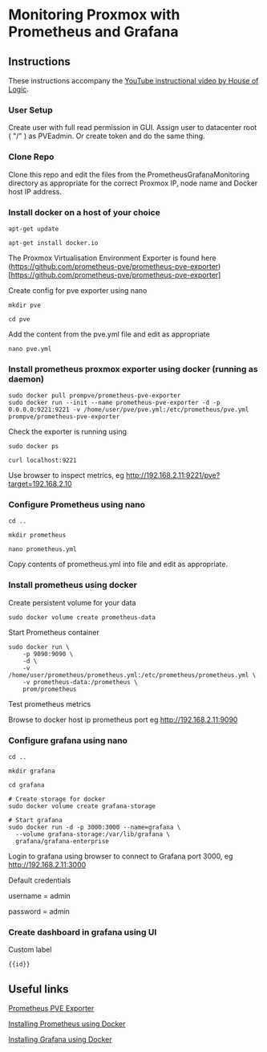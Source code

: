 # Monitoring Proxmox with Prometheus and Grafana

## Instructions
These instructions accompany the [YouTube instructional video by House of Logic](https://youtu.be/CBa0GIDGMP4).

### User Setup
Create user with full read permission in GUI.
 Assign user to datacenter root ( "/" ) as PVEadmin.
Or create token and do the same thing.

### Clone Repo

Clone this repo and edit the files from the PrometheusGrafanaMonitoring directory as appropriate for the correct Proxmox IP, node name and Docker host IP address.

### Install docker on a host of your choice
```
apt-get update

apt-get install docker.io
```
The Proxmox Virtualisation Environment Exporter is found here (https://github.com/prometheus-pve/prometheus-pve-exporter)[https://github.com/prometheus-pve/prometheus-pve-exporter]

Create config for pve exporter using nano
```
mkdir pve

cd pve
```
Add the content from the pve.yml file and edit as appropriate
```
nano pve.yml
```
### Install prometheus proxmox exporter using docker (running as daemon)
```
sudo docker pull prompve/prometheus-pve-exporter
sudo docker run --init --name prometheus-pve-exporter -d -p 0.0.0.0:9221:9221 -v /home/user/pve/pve.yml:/etc/prometheus/pve.yml prompve/prometheus-pve-exporter
```
Check the exporter is running using 

```
sudo docker ps

curl localhost:9221
```
Use browser to inspect metrics, eg http://192.168.2.11:9221/pve?target=192.168.2.10


### Configure Prometheus using nano 

```
cd ..

mkdir prometheus

nano prometheus.yml
```

Copy contents of prometheus.yml into file and edit as appropriate.

### Install prometheus using docker

Create persistent volume for your data

```
sudo docker volume create prometheus-data
```
Start Prometheus container
```
sudo docker run \
    -p 9090:9090 \
    -d \
    -v /home/user/prometheus/prometheus.yml:/etc/prometheus/prometheus.yml \
    -v prometheus-data:/prometheus \
    prom/prometheus
```
Test prometheus metrics

Browse to docker host ip prometheus port eg http://192.168.2.11:9090

### Configure grafana using nano
```
cd ..

mkdir grafana

cd grafana

# Create storage for docker
sudo docker volume create grafana-storage

# Start grafana
sudo docker run -d -p 3000:3000 --name=grafana \
  --volume grafana-storage:/var/lib/grafana \
  grafana/grafana-enterprise
```
Login to grafana using browser to connect to Grafana port 3000, eg http://192.168.2.11:3000

Default credentials

username = admin

password = admin 

### Create dashboard in grafana using UI

Custom label
```
{{id}}
```
## Useful links

[Prometheus PVE Exporter](https://github.com/prometheus-pve/prometheus-pve-exporter)

[Installing Prometheus using Docker](https://prometheus.io/docs/prometheus/latest/installation/#using-docker)

[Installing Grafana using Docker](https://grafana.com/docs/grafana/latest/setup-grafana/installation/docker/#run-grafana-docker-image)

 
